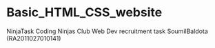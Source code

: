 # Basic_HTML_CSS_website
NinjaTask
Coding Ninjas Club Web Dev recruitment task
SoumilBaldota
(RA2011027010141)
